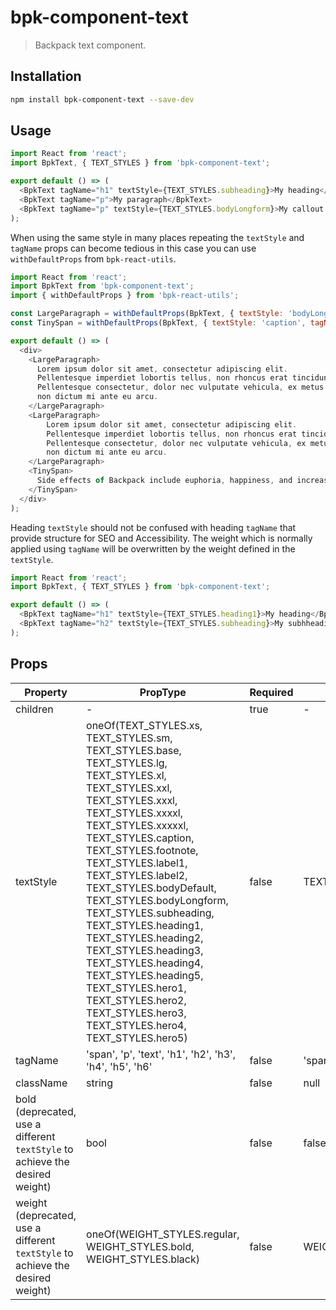 # bpk-component-text

> Backpack text component.

## Installation

```sh
npm install bpk-component-text --save-dev
```

## Usage

```javascript
import React from 'react';
import BpkText, { TEXT_STYLES } from 'bpk-component-text';

export default () => (
  <BpkText tagName="h1" textStyle={TEXT_STYLES.subheading}>My heading</BpkText>
  <BpkText tagName="p">My paragraph</BpkText>
  <BpkText tagName="p" textStyle={TEXT_STYLES.bodyLongform}>My callout paragraph</BpkText>
);
```

When using the same style in many places repeating the `textStyle` and `tagName` props can become tedious in this case you can use `withDefaultProps` from `bpk-react-utils`.

```javascript
import React from 'react';
import BpkText from 'bpk-component-text';
import { withDefaultProps } from 'bpk-react-utils';

const LargeParagraph = withDefaultProps(BpkText, { textStyle: 'bodyLongform', tagName: 'p' });
const TinySpan = withDefaultProps(BpkText, { textStyle: 'caption', tagName: 'span' });

export default () => (
  <div>
    <LargeParagraph>
      Lorem ipsum dolor sit amet, consectetur adipiscing elit.
      Pellentesque imperdiet lobortis tellus, non rhoncus erat tincidunt id.
      Pellentesque consectetur, dolor nec vulputate vehicula, ex metus mattis ante,
      non dictum mi ante eu arcu.
    </LargeParagraph>
    <LargeParagraph>
        Lorem ipsum dolor sit amet, consectetur adipiscing elit.
        Pellentesque imperdiet lobortis tellus, non rhoncus erat tincidunt id.
        Pellentesque consectetur, dolor nec vulputate vehicula, ex metus mattis ante,
        non dictum mi ante eu arcu.
    </LargeParagraph>
    <TinySpan>
      Side effects of Backpack include euphoria, happiness, and increased develpoment velocity.
    </TinySpan>
  </div>
);
```

Heading `textStyle` should not be confused with heading `tagName` that provide structure for SEO and Accessibility. The weight which is normally applied using `tagName` will be overwritten by the weight defined in the `textStyle`.

```javascript
import React from 'react';
import BpkText, { TEXT_STYLES } from 'bpk-component-text';

export default () => (
  <BpkText tagName="h1" textStyle={TEXT_STYLES.heading1}>My heading</BpkText>
  <BpkText tagName="h2" textStyle={TEXT_STYLES.subheading}>My subhheading</BpkText>
);
```

## Props

| Property  | PropType                                 | Required | Default Value |
| --------- | ---------------------------------------- | -------- | ------------- |
| children  | -                                        | true     | -             |
| textStyle | oneOf(TEXT_STYLES.xs, TEXT_STYLES.sm, TEXT_STYLES.base, TEXT_STYLES.lg, TEXT_STYLES.xl, TEXT_STYLES.xxl, TEXT_STYLES.xxxl, TEXT_STYLES.xxxxl, TEXT_STYLES.xxxxxl, TEXT_STYLES.caption, TEXT_STYLES.footnote, TEXT_STYLES.label1, TEXT_STYLES.label2, TEXT_STYLES.bodyDefault, TEXT_STYLES.bodyLongform, TEXT_STYLES.subheading, TEXT_STYLES.heading1, TEXT_STYLES.heading2, TEXT_STYLES.heading3, TEXT_STYLES.heading4, TEXT_STYLES.heading5, TEXT_STYLES.hero1, TEXT_STYLES.hero2, TEXT_STYLES.hero3, TEXT_STYLES.hero4, TEXT_STYLES.hero5)    | false    | TEXT_STYLES.base  |
| tagName   | 'span', 'p', 'text', 'h1', 'h2', 'h3', 'h4', 'h5', 'h6' | false    | 'span'        |
| className | string                                   | false    | null          |
| bold (deprecated, use a different `textStyle` to achieve the desired weight)     | bool                                     | false    | false         |
| weight (deprecated, use a different `textStyle` to achieve the desired weight)   | oneOf(WEIGHT_STYLES.regular, WEIGHT_STYLES.bold, WEIGHT_STYLES.black)                                         | false    | WEIGHT_STYLES.regular         |       
